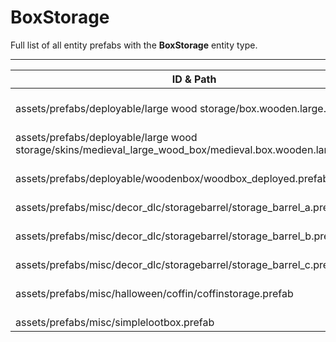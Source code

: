 # BoxStorage
Full list of all <Badge type="warning" text="8"/> entity prefabs with the **BoxStorage** entity type.

---
| ID & Path |
| --- |
| <Badge type="tip" text="2206646561"/> <br> assets/prefabs/deployable/large wood storage/box.wooden.large.prefab |
| <Badge type="tip" text="2142950612"/> <br> assets/prefabs/deployable/large wood storage/skins/medieval_large_wood_box/medieval.box.wooden.large.prefab |
| <Badge type="tip" text="1560881570"/> <br> assets/prefabs/deployable/woodenbox/woodbox_deployed.prefab |
| <Badge type="tip" text="1982227630"/> <br> assets/prefabs/misc/decor_dlc/storagebarrel/storage_barrel_a.prefab |
| <Badge type="tip" text="1502013593"/> <br> assets/prefabs/misc/decor_dlc/storagebarrel/storage_barrel_b.prefab |
| <Badge type="tip" text="2261122309"/> <br> assets/prefabs/misc/decor_dlc/storagebarrel/storage_barrel_c.prefab |
| <Badge type="tip" text="4080262419"/> <br> assets/prefabs/misc/halloween/coffin/coffinstorage.prefab |
| <Badge type="tip" text="2187258018"/> <br> assets/prefabs/misc/simplelootbox.prefab |
